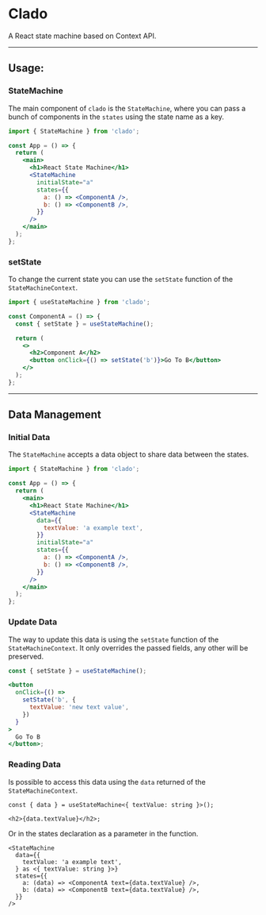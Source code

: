 # Clado

A React state machine based on Context API.

---

## Usage:

### StateMachine

The main component of `clado` is the `StateMachine`, where you can pass a bunch of components in the `states` using the state name as a key.

```jsx
import { StateMachine } from 'clado';

const App = () => {
  return (
    <main>
      <h1>React State Machine</h1>
      <StateMachine
        initialState="a"
        states={{
          a: () => <ComponentA />,
          b: () => <ComponentB />,
        }}
      />
    </main>
  );
};
```

### setState

To change the current state you can use the `setState` function of the `StateMachineContext`.

```jsx
import { useStateMachine } from 'clado';

const ComponentA = () => {
  const { setState } = useStateMachine();

  return (
    <>
      <h2>Component A</h2>
      <button onClick={() => setState('b')}>Go To B</button>
    </>
  );
};
```

---

## Data Management

### Initial Data

The `StateMachine` accepts a data object to share data between the states.

```jsx
import { StateMachine } from 'clado';

const App = () => {
  return (
    <main>
      <h1>React State Machine</h1>
      <StateMachine
        data={{
          textValue: 'a example text',
        }}
        initialState="a"
        states={{
          a: () => <ComponentA />,
          b: () => <ComponentB />,
        }}
      />
    </main>
  );
};
```

### Update Data

The way to update this data is using the `setState` function of the `StateMachineContext`. It only overrides the passed fields, any other will be preserved.

```jsx
const { setState } = useStateMachine();

<button
  onClick={() =>
    setState('b', {
      textValue: 'new text value',
    })
  }
>
  Go To B
</button>;
```

### Reading Data

Is possible to access this data using the `data` returned of the `StateMachineContext`.

```tsx
const { data } = useStateMachine<{ textValue: string }>();

<h2>{data.textValue}</h2>;
```

Or in the states declaration as a parameter in the function.

```tsx
<StateMachine
  data={{
    textValue: 'a example text',
  } as <{ textValue: string }>}
  states={{
    a: (data) => <ComponentA text={data.textValue} />,
    b: (data) => <ComponentB text={data.textValue} />,
  }}
/>
```
